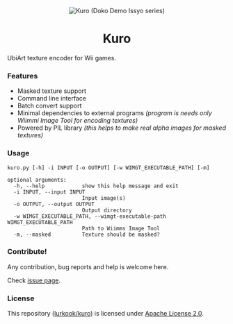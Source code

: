 <p align="center">
  <img src="https://static.wikia.nocookie.net/dokodemo/images/6/61/KuroSmug.png"
       alt="Kuro (Doko Demo Issyo series)">
</p>

<h1 align="center">Kuro</h1>

UbiArt texture encoder for Wii games.

### Features
- Masked texture support
- Command line interface
- Batch convert support
- Minimal dependencies to external programs *(program is needs only Wiimmi Image Tool for encoding textures)*
- Powered by PIL library *(this helps to make real alpha images for masked textures)*

### Usage
```
kuro.py [-h] -i INPUT [-o OUTPUT] [-w WIMGT_EXECUTABLE_PATH] [-m]

optional arguments:
  -h, --help            show this help message and exit
  -i INPUT, --input INPUT
                        Input image(s)
  -o OUTPUT, --output OUTPUT
                        Output directory
  -w WIMGT_EXECUTABLE_PATH, --wimgt-executable-path WIMGT_EXECUTABLE_PATH
                        Path to Wiimms Image Tool
  -m, --masked          Texture should be masked?
```

### Contribute!
Any contribution, bug reports and help is welcome here.

Check [issue page](https://github.com/lurkook/kuro/issues).

### License
This repository ([lurkook/kuro](https://github.com/lurkook/kuro)) is licensed under [Apache License 2.0](https://github.com/lurkook/kuro/blob/master/LICENSE).

